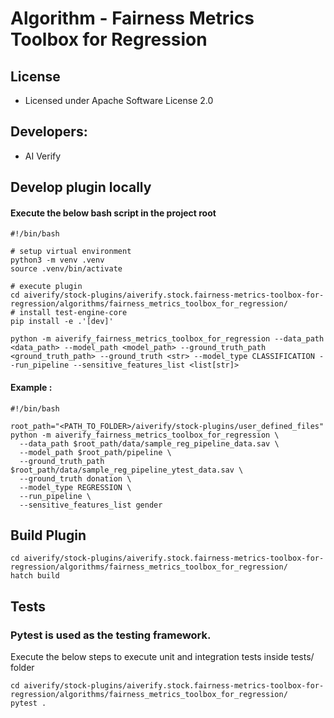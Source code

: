 # Algorithm - Fairness Metrics Toolbox for Regression

## License
* Licensed under Apache Software License 2.0

## Developers:
* AI Verify

## Develop plugin locally
#### Execute the below bash script in the project root
```
#!/bin/bash

# setup virtual environment
python3 -m venv .venv
source .venv/bin/activate

# execute plugin
cd aiverify/stock-plugins/aiverify.stock.fairness-metrics-toolbox-for-regression/algorithms/fairness_metrics_toolbox_for_regression/
# install test-engine-core 
pip install -e .'[dev]'

python -m aiverify_fairness_metrics_toolbox_for_regression --data_path  <data_path> --model_path <model_path> --ground_truth_path <ground_truth_path> --ground_truth <str> --model_type CLASSIFICATION --run_pipeline --sensitive_features_list <list[str]>

```
#### Example : 
```
#!/bin/bash

root_path="<PATH_TO_FOLDER>/aiverify/stock-plugins/user_defined_files"
python -m aiverify_fairness_metrics_toolbox_for_regression \
  --data_path $root_path/data/sample_reg_pipeline_data.sav \
  --model_path $root_path/pipeline \
  --ground_truth_path $root_path/data/sample_reg_pipeline_ytest_data.sav \
  --ground_truth donation \
  --model_type REGRESSION \
  --run_pipeline \
  --sensitive_features_list gender
```

## Build Plugin
```
cd aiverify/stock-plugins/aiverify.stock.fairness-metrics-toolbox-for-regression/algorithms/fairness_metrics_toolbox_for_regression/
hatch build
```
## Tests
### Pytest is used as the testing framework.
Execute the below steps to execute unit and integration tests inside tests/ folder
```
cd aiverify/stock-plugins/aiverify.stock.fairness-metrics-toolbox-for-regression/algorithms/fairness_metrics_toolbox_for_regression/
pytest .
```
